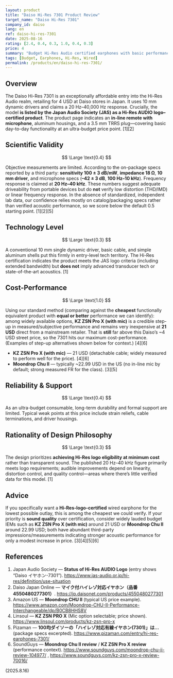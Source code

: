 ```yaml
---
layout: product
title: "Daiso Hi-Res 7301 Product Review"
target_name: "Daiso Hi-Res 7301"
company_id: daiso
lang: en
ref: daiso-hi-res-7301
date: 2025-08-16
rating: [2.4, 0.4, 0.3, 1.0, 0.4, 0.3]
price: 4
summary: "Budget Hi-Res Audio certified earphones with basic performance limited by fundamental driver constraints"
tags: [Budget, Earphones, Hi-Res, Wired]
permalink: /products/en/daiso-hi-res-7301/
---
```

## Overview

The Daiso Hi-Res 7301 is an exceptionally affordable entry into the Hi-Res Audio realm, retailing for 4 USD at Daiso stores in Japan. It uses 10 mm dynamic drivers and claims a 20 Hz–40,000 Hz response. Crucially, the model **is listed by the Japan Audio Society (JAS) as a Hi-Res AUDIO logo–certified product**. The product page indicates an **in-line remote with microphone**, aluminum housings, and a 3.5 mm TRRS plug—covering basic day-to-day functionality at an ultra-budget price point. [1][2]

## Scientific Validity

$$ \Large \text{0.4} $$

Objective measurements are limited. According to the on-package specs reported by a third party: **sensitivity 100 ± 3 dB/mW**, **impedance 18 Ω**, **10 mm driver**, and microphone specs (**–42 ± 3 dB**, **100 Hz–10 kHz**). Frequency response is claimed at **20 Hz–40 kHz**. These numbers suggest adequate driveability from portable devices but do **not** verify low distortion (THD/IMD) or linear frequency response. In the absence of standardized, independent lab data, our confidence relies mostly on catalog/packaging specs rather than verified acoustic performance, so we score below the default 0.5 starting point. [1][2][5]

## Technology Level

$$ \Large \text{0.3} $$

A conventional 10 mm single dynamic driver, basic cable, and simple aluminum shells put this firmly in entry-level tech territory. The Hi-Res certification indicates the product meets the JAS logo criteria (including extended bandwidth) but **does not** imply advanced transducer tech or state-of-the-art acoustics. [1]

## Cost-Performance

$$ \Large \text{1.0} $$

Using our standard method (comparing against the **cheapest** functionally equivalent product with **equal or better** performance we can identify): among widely available options, **KZ ZSN Pro X (with mic)** is a credible step-up in measured/subjective performance and remains very inexpensive at **21 USD** direct from a mainstream retailer. That is **still** far above this Daiso’s ~4 USD street price, so the 7301 hits our maximum cost-performance. (Examples of step-up alternatives shown below for context.) [4][6]

- **KZ ZSN Pro X (with mic)** — 21 USD (detachable cable; widely measured to perform well for the price). [4][6]  
- **Moondrop Chu II** — typically ~22.99 USD in the US (no in-line mic by default; strong measured FR for the class). [3][5]

## Reliability & Support

$$ \Large \text{0.4} $$

As an ultra-budget consumable, long-term durability and formal support are limited. Typical weak points at this price include strain reliefs, cable terminations, and driver housings.

## Rationality of Design Philosophy

$$ \Large \text{0.3} $$

The design prioritizes **achieving Hi-Res logo eligibility at minimum cost** rather than transparent sound. The published 20 Hz–40 kHz figure primarily meets logo requirements; audible improvements depend on linearity, distortion control, and quality control—areas where there’s little verified data for this model. [1]

## Advice

If you specifically want a **Hi-Res-logo-certified** wired earphone for the lowest possible outlay, this is among the cheapest we could verify. If your priority is **sound quality** over certification, consider widely lauded budget IEMs such as **KZ ZSN Pro X (with mic)** around 21 USD or **Moondrop Chu II** around 22.99 USD; both have abundant third-party impressions/measurements indicating stronger acoustic performance for only a modest increase in price. [3][4][5][6]

## References

1. Japan Audio Society — **Status of Hi-Res AUDIO Logo** (entry shows “Daiso イヤホン-7301”). https://www.jas-audio.or.jp/hi-res/definition/use-situation  
2. Daiso Japan Online — **マイク付ハイレゾ対応イヤホン（品番 4550480277301）**. https://jp.daisonet.com/products/4550480277301  
3. Amazon US — **Moondrop CHU II** (typical US price example). https://www.amazon.com/Moondrop-CHU-II-Performance-Interchangeable/dp/B0CB8HHS8V  
4. Linsoul — **KZ ZSN PRO X** (Mic option selectable; price shown). https://www.linsoul.com/products/kz-zsn-pro-x  
5. Pizaman — **100均ダイソーの「ハイレゾ対応有線イヤホン(7301)」は…** (package specs excerpted). https://www.pizaman.com/entry/hi-res-earphones-7301/  
6. SoundGuys — **Moondrop Chu II review** / **KZ ZSN Pro X review** (performance context). https://www.soundguys.com/moondrop-chu-ii-review-104977/ , https://www.soundguys.com/kz-zsn-pro-x-review-70016/

(2025.8.16)

